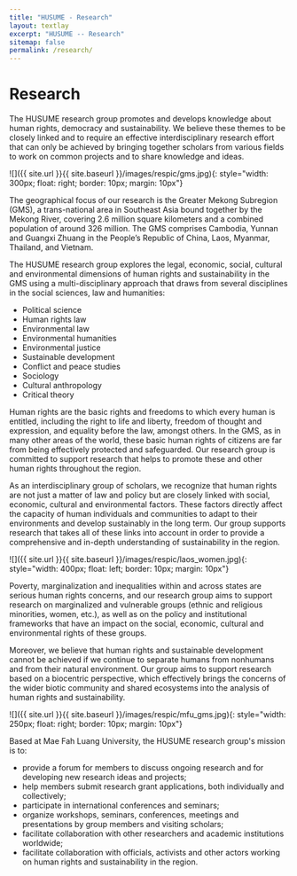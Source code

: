 ```yaml
---
title: "HUSUME - Research"
layout: textlay
excerpt: "HUSUME -- Research"
sitemap: false
permalink: /research/
---
```


# Research


The HUSUME research group promotes and develops knowledge about human rights, democracy and sustainability. We believe these themes to be closely linked and to require an effective interdisciplinary research effort that can only be achieved by bringing together scholars from various fields to work on common projects and to share knowledge and ideas.

![]({{ site.url }}{{ site.baseurl }}/images/respic/gms.jpg){: style="width: 300px; float: right; border: 10px; margin: 10px"}

The geographical focus of our research is the Greater Mekong Subregion (GMS), a trans-national area in Southeast Asia bound together by the Mekong River, covering 2.6 million square kilometers and a combined population of around 326 million. The GMS comprises Cambodia, Yunnan and Guangxi Zhuang in the People’s Republic of China, Laos, Myanmar, Thailand, and Vietnam.

The HUSUME research group explores the legal, economic, social, cultural and environmental dimensions of human rights and sustainability in the GMS using a multi-disciplinary approach that draws from several disciplines in the social sciences, law and humanities:

- Political science
- Human rights law
- Environmental law
- Environmental humanities
- Environmental justice
- Sustainable development
- Conflict and peace studies
- Sociology
- Cultural anthropology
- Critical theory

Human rights are the basic rights and freedoms to which every human is entitled, including the right to life and liberty, freedom of thought and expression, and equality before the law, amongst others. In the GMS, as in many other areas of the world, these basic human rights of citizens are far from being effectively protected and safeguarded. Our research group is committed to support research that helps to promote these and other human rights throughout the region.

As an interdisciplinary group of scholars, we recognize that human rights are not just a matter of law and policy but are closely linked with social, economic, cultural and environmental factors. These factors directly affect the capacity of human individuals and communities to adapt to their environments and develop sustainably in the long term. Our group supports research that takes all of these links into account in order to provide a comprehensive and in-depth understanding of sustainability in the region.

![]({{ site.url }}{{ site.baseurl }}/images/respic/laos_women.jpg){: style="width: 400px; float: left; border: 10px; margin: 10px"}

Poverty, marginalization and inequalities within and across states are serious human rights concerns, and our research group aims to support research on marginalized and vulnerable groups (ethnic and religious minorities, women, etc.), as well as on the policy and institutional frameworks that have an impact on the social, economic, cultural and environmental rights of these groups.

Moreover, we believe that human rights and sustainable development cannot be achieved if we continue to separate humans from nonhumans and from their natural environment. Our group aims to support research based on a biocentric perspective, which effectively brings the concerns of the wider biotic community and shared ecosystems into the analysis of human rights and sustainability.

![]({{ site.url }}{{ site.baseurl }}/images/respic/mfu_gms.jpg){: style="width: 250px; float: right; border: 10px; margin: 10px"}

Based at Mae Fah Luang University, the HUSUME research group's mission is to:

- provide a forum for members to discuss ongoing research and for developing new research ideas and projects;
- help members submit research grant applications, both individually and collectively;
- participate in international conferences and seminars; 
- organize workshops, seminars, conferences, meetings and presentations by group members and visiting scholars; 
- facilitate collaboration with other researchers and academic institutions worldwide;
- facilitate collaboration with officials, activists and other actors working on human rights and sustainability in the region.

